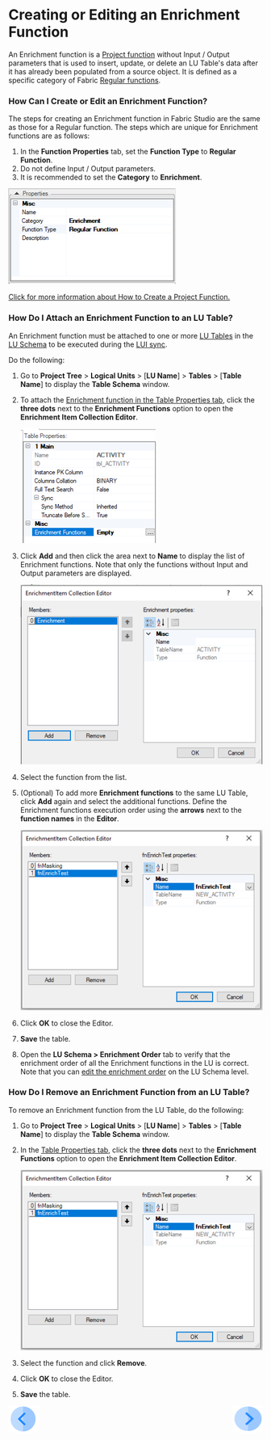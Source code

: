 # Creating or Editing an Enrichment Function

An Enrichment function is a [Project function](/articles/07_table_population/08_project_functions.md) without Input / Output parameters that is used to insert, update, or delete an LU Table's data after it has already been populated from a source object. It is defined as a specific category of Fabric [Regular functions](/articles/07_table_population/08_project_functions.md).

### How Can I Create or Edit an Enrichment Function?

The steps for creating an Enrichment function in Fabric Studio are the same as those for a Regular function. 
The steps which are unique for Enrichment functions are as follows:
1. In the **Function Properties** tab, set the **Function Type** to **Regular Function**. 
2. Do not define Input / Output parameters.
3. It is recommended to set the **Category** to **Enrichment**.

![10_03_create_enrichment_1](/articles/10_enrichment_function/images/10_03_create_enrichment_1.PNG)

[Click for more information about How to Create a Project Function.](/articles/07_table_population/10_creating_a_project_function.md)

### How Do I Attach an Enrichment Function to an LU Table?

An Enrichment function must be attached to one or more [LU Tables](articles/06_LU_tables/01_LU_tables_overview.md) in the [LU Schema](articles/03_logical_units/03_LU_schema_window.md) to be executed during the [LUI sync](/articles/14_sync_LU_instance/01_sync_LUI_overview.md). 

Do the following:
1. Go to **Project Tree** > **Logical Units** > [**LU Name**] > **Tables** > [**Table Name**] to display the **Table Schema** window.

2. To attach the [Enrichment function in the Table Properties tab](articles/06_LU_tables/04_table_properties.md#enrichment-functions), click the **three dots** next to the **Enrichment Functions** option to open the **Enrichment Item Collection Editor**. <!--Add the link from /articles/06_LU_tables/04_table_properties.md#enrichment-functions to here -->

   ![10_03_create_enrichment_2_1](/articles/10_enrichment_function/images/10_03_create_enrichment_2_1.PNG)

3. Click **Add** and then click the area next to **Name** to display the list of Enrichment functions. Note that only the functions without Input and Output parameters are displayed.

   ![10_03_create_enrichment_2_2](/articles/10_enrichment_function/images/10_03_create_enrichment_2_2.PNG)

4. Select the function from the list. 

5. (Optional) To add more **Enrichment functions** to the same LU Table, click **Add** again and select the additional functions. Define the Enrichment functions execution order using the **arrows** next to the **function names** in the **Editor**.

   ![10_03_create_enrichment_3](/articles/10_enrichment_function/images/10_03_create_enrichment_3.PNG)

6. Click **OK** to close the Editor.

7. **Save** the table.

8. Open the **LU Schema > Enrichment Order** tab to verify that the enrichment order of all the Enrichment functions in the LU is correct. Note that you can [edit the enrichment order](/articles/03_logical_units/14_edit%20enrichment%20order.md#edit-enrichment-order) on the LU Schema level.



### How Do I Remove an Enrichment Function from an LU Table? 

To remove an Enrichment function from the LU Table, do the following:

1. Go to **Project Tree** > **Logical Units** > [**LU Name**] > **Tables** > [**Table Name**] to display the **Table Schema** window.

2. In the [Table Properties tab](articles/06_LU_tables/04_table_properties.md#enrichment-functions), click the **three dots** next to the **Enrichment Functions** option to open the **Enrichment Item Collection Editor**.

   ![10_03_create_enrichment_3](/articles/10_enrichment_function/images/10_03_create_enrichment_3.PNG)

3. Select the function and click **Remove**.

4. Click **OK** to close the Editor.

5. **Save** the table.

[![Previous](/articles/images/Previous.png)](/articles/10_enrichment_function/02_enrichment_vs_root_func_comparison_analysis.md)[<img align="right" width="60" height="54" src="/articles/images/Next.png">](/articles/10_enrichment_function/04_enrichment_function_code_examples.md)
